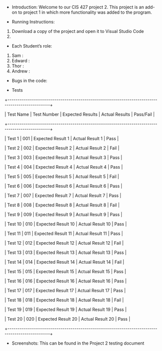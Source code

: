- Introduction:
Welcome to our CIS 427 project 2. This project is an add-on to project 1 in which more functionality was added to the program.

- Running Instructions:

1. Download a copy of the project and open it to Visual Studio Code
2. 

- Each Student’s role:
  
1. Sam : 
2. Edward : 
3. Thor : 
4. Andrew : 

- Bugs in the code:

- Tests
  
+---------------------------------------------------------------------------------------------------+

|   Test Name         |   Test Number   |   Expected Results   |   Actual Results   |   Pass/Fail   |

+---------------------------------------------------------------------------------------------------+

|   Test 1            |   001           |   Expected Result 1  |   Actual Result 1  |   Pass        |

|   Test 2            |   002           |   Expected Result 2  |   Actual Result 2  |   Fail        |

|   Test 3            |   003           |   Expected Result 3  |   Actual Result 3  |   Pass        |

|   Test 4            |   004           |   Expected Result 4  |   Actual Result 4  |   Pass        |

|   Test 5            |   005           |   Expected Result 5  |   Actual Result 5  |   Fail        |

|   Test 6            |   006           |   Expected Result 6  |   Actual Result 6  |   Pass        |

|   Test 7            |   007           |   Expected Result 7  |   Actual Result 7  |   Pass        |

|   Test 8            |   008           |   Expected Result 8  |   Actual Result 8  |   Fail        |

|   Test 9            |   009           |   Expected Result 9  |   Actual Result 9  |   Pass        |

|   Test 10           |   010           |   Expected Result 10 |   Actual Result 10 |   Pass        |

|   Test 11           |   011           |   Expected Result 11 |   Actual Result 11 |   Pass        |

|   Test 12           |   012           |   Expected Result 12 |   Actual Result 12 |   Fail        |

|   Test 13           |   013           |   Expected Result 13 |   Actual Result 13 |   Pass        |

|   Test 14           |   014           |   Expected Result 14 |   Actual Result 14 |   Fail        |

|   Test 15           |   015           |   Expected Result 15 |   Actual Result 15 |   Pass        |

|   Test 16           |   016           |   Expected Result 16 |   Actual Result 16 |   Pass        |

|   Test 17           |   017           |   Expected Result 17 |   Actual Result 17 |   Pass        |

|   Test 18           |   018           |   Expected Result 18 |   Actual Result 18 |   Fail        |

|   Test 19           |   019           |   Expected Result 19 |   Actual Result 19 |   Pass        |

|   Test 20           |   020           |   Expected Result 20 |   Actual Result 20 |   Pass        |

+---------------------------------------------------------------------------------------------------+


- Screenshots:
  This can be found in the Project 2 testing document
